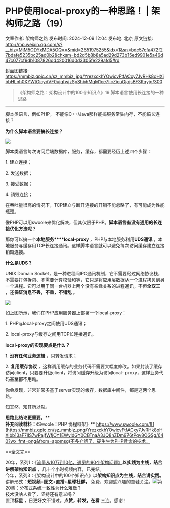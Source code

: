 # PHP使用local-proxy的一种思路！ | 架构师之路（19）

文章作者: 架构师之路
发布时间: 2024-12-09 12:04
发布地: 北京
原文链接: http://mp.weixin.qq.com/s?__biz=MjM5ODYxMDA5OQ==&mid=2651975255&idx=1&sn=bdc57cfa472f27bdafe5235bc25ad0b2&chksm=bd2d5b8b8a5ad29d273b15ed9901e5a46d47c077cf9db1087826dd420016d0d3305fe229afd5#rd

封面图链接: https://mmbiz.qpic.cn/sz_mmbiz_jpg/YrezxckhYOwicvFtfACxy7JvRHk8oHXibbHLnh0XYWtGicydVF0ujqfwjzSpShbhMqM1ce7IicZicuOjajsBF3Kqyjg/300

> 《架构师之路：架构设计中的100个知识点》19.脚本语言使用长连接的一种思路

****

脚本类语言，例如PHP， 不能像C++/Java那样能搞服务常驻内存，不能搞长连接？

  

**为什么脚本语言要搞长连接？**

![](https://mmbiz.qpic.cn/mmbiz/YrezxckhYOwQCiaUpJQ9poYz5LBNSkQYkbOPKXanGZr63KWoI6mmZ8bg6wpyqxDKqUh1YFpxYxOOanlEKmju9Tg/640?&wx_fmt=jpeg)

脚本类语言每次访问后端数据库，服务，缓存，都需要经历上述四个步骤：

1\. 建立连接；

2\. 发送数据；

3\. 接受数据；

4\. 销毁连接；

在吞吐量很高的情况下，TCP建立与断开连接的开销不能忽略了，有可能成为性能瓶颈。

  

像PHP可以用swoole来优化解决，但其仅限于PHP。**脚本语言有没有通用的长连接优化方法呢？**

  

那你可以搞一个**本地服务****local-proxy** ，PHP与本地服务利用**UDS通讯**
，本地服务与缓存用TCP长连接通讯。这样脚本语言就可以避免每次访问缓存建立连接销毁连接。

  

**什么是UDS？**

UNIX Domain
Socket，是一种进程间IPC通讯机制，它不需要经过网络协议栈，不需要打包拆包、不需要计算校验和等，它只是将应用层数据从一个进程拷贝到另一个进程。它可以用于同一台机器上两个没有亲缘关系的进程通讯，不但**全双工**
，还**保证消息不丢，不重，不错乱** 。

![](https://mmbiz.qpic.cn/mmbiz/YrezxckhYOwQCiaUpJQ9poYz5LBNSkQYkQep2bUIDp8yDzue2WCfcZgpAb72lACLicicucG1GOhLs8icjeSnicy05yw/640?tp=webp&wxfrom=5&wx_lazy=1&wx_co=1&wx_fmt=other)

如上图所示，我们在PHP应用服务器上部署一个local-proxy：

1\. PHP与local-proxy之间使用UDS通讯；

2\. local-proxy与缓存之间用TCP长连接通讯。

  

**local-proxy的实现要点是什么？**

1\. **没有任何业务逻辑** ，只转发请求；

2\. **复用缓存协议**
，这样调用缓存的业务代码不需要大幅度修改。如果封装了缓存访问client，只要要升级client，将访问缓存升级为访问local-
proxy，这样业务代码甚至都不用动。

  

你会发现，非常非常多基于server实现的缓存，数据库中间件，都是这两个思路。

  

知其然，知其所以然。

**思路比结论更重要。****  
****补充阅读材料：****《Swoole：PHP 协程框架》**
https://www.swoole.com/![](https://mmbiz.qpic.cn/sz_mmbiz_png/YrezxckhYOwicvFtfACxy7JvRHk8oHXibb13aF7lIS7wPajfWfjOY1EWvldGY0CBTnaA3JQ8nZDm976tPqv8OGSg/640?wx_fmt=png&from=appmsg)不多介绍了，硬生生为PHP续命的技术。  

==全文完==

  
20年，系列1：《[流量从10万到10亿，遇见的80个架构问题》](http://mp.weixin.qq.com/s?__biz=MjM5ODYxMDA5OQ==&mid=2651974945&idx=1&sn=58ff54415ddf2dd52d03f47a6790344b&chksm=bd2d58fd8a5ad1eb50a647f9443406bdf8bb6288688629f997b4e4c8d8514ca1624da3c2030d&scene=21#wechat_redirect)**以实践为主线，结合讲解架构知识点**
，几十个小时视频内容，已完结。  
今年，系列3：《架构设计中的100个知识点》以**架构知识点为主线，结合讲实践。** 讲解形式：**短视频+图文+直播+星球社群，**
免费，欢迎感兴趣的童鞋关注。![](https://mmbiz.qpic.cn/sz_mmbiz_png/YrezxckhYOwzu8dPF3q2sLuqJVC3ibT4XckoUG0uRoA7pGyLApo7lTrtyRCTaxS5yNyqbEaK8uzphgWbJyew7mg/640?wx_fmt=png&from=appmsg)第20集：分布式系统一致性为什么难做？  
技术没啥人看了，坚持还有意义吗？  
置顶**标星** ，日更好文不错过。**点赞，转发，在看** 三连。感谢！

